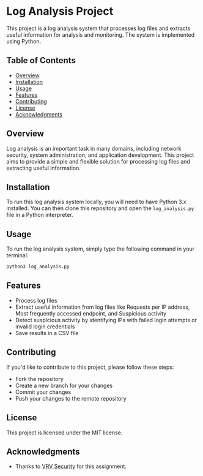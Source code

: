 # Log Analysis Project

This project is a log analysis system that processes log files and extracts useful information for analysis and monitoring. The system is implemented using Python.

## Table of Contents

- [Overview](#overview)
- [Installation](#installation)
- [Usage](#usage)
- [Features](#features)
- [Contributing](#contributing)
- [License](#license)
- [Acknowledgments](#acknowledgments)

## Overview

Log analysis is an important task in many domains, including network security, system administration, and application development. This project aims to provide a simple and flexible solution for processing log files and extracting useful information.

## Installation

To run this log analysis system locally, you will need to have Python 3.x installed. You can then clone this repository and open the `log_analysis.py` file in a Python interpreter.

## Usage

To run the log analysis system, simply type the following command in your terminal:

```bash
python3 log_analysis.py
```

## Features

- Process log files
- Extract useful information from log files like Requests per IP address, Most frequently accessed endpoint, and Suspicious activity
- Detect suspicious activity by identifying IPs with failed login attempts or invalid login credentials
- Save results in a CSV file

## Contributing

If you'd like to contribute to this project, please follow these steps:

- Fork the repository
- Create a new branch for your changes
- Commit your changes
- Push your changes to the remote repository

## License

This project is licensed under the MIT license.

## Acknowledgments

- Thanks to [VRV Security](https://vrvsecurity.in/) for this assignment.
